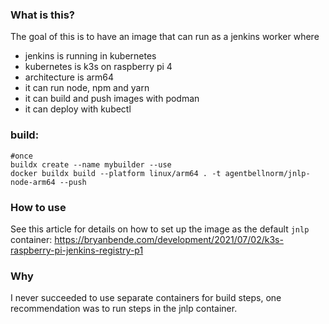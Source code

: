 ### What is this?

The goal of this is to have an image that can run as a jenkins worker where
- jenkins is running in kubernetes
- kubernetes is k3s on raspberry pi 4
- architecture is arm64
- it can run node, npm and yarn
- it can build and push images with podman
- it can deploy with kubectl

### build:

```
#once
buildx create --name mybuilder --use
docker buildx build --platform linux/arm64 . -t agentbellnorm/jnlp-node-arm64 --push
```

### How to use
See this article for details on how to set up the image as the default `jnlp` container:
https://bryanbende.com/development/2021/07/02/k3s-raspberry-pi-jenkins-registry-p1

### Why
I never succeeded to use separate containers for build steps, one recommendation was to run steps in the jnlp container.